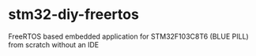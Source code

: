 # stm32-diy-freertos
FreeRTOS based embedded application for STM32F103C8T6 (BLUE PILL) from scratch without an IDE

